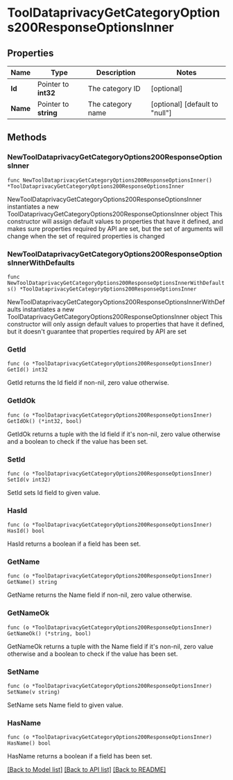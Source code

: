 # ToolDataprivacyGetCategoryOptions200ResponseOptionsInner

## Properties

Name | Type | Description | Notes
------------ | ------------- | ------------- | -------------
**Id** | Pointer to **int32** | The category ID | [optional] 
**Name** | Pointer to **string** | The category name | [optional] [default to "null"]

## Methods

### NewToolDataprivacyGetCategoryOptions200ResponseOptionsInner

`func NewToolDataprivacyGetCategoryOptions200ResponseOptionsInner() *ToolDataprivacyGetCategoryOptions200ResponseOptionsInner`

NewToolDataprivacyGetCategoryOptions200ResponseOptionsInner instantiates a new ToolDataprivacyGetCategoryOptions200ResponseOptionsInner object
This constructor will assign default values to properties that have it defined,
and makes sure properties required by API are set, but the set of arguments
will change when the set of required properties is changed

### NewToolDataprivacyGetCategoryOptions200ResponseOptionsInnerWithDefaults

`func NewToolDataprivacyGetCategoryOptions200ResponseOptionsInnerWithDefaults() *ToolDataprivacyGetCategoryOptions200ResponseOptionsInner`

NewToolDataprivacyGetCategoryOptions200ResponseOptionsInnerWithDefaults instantiates a new ToolDataprivacyGetCategoryOptions200ResponseOptionsInner object
This constructor will only assign default values to properties that have it defined,
but it doesn't guarantee that properties required by API are set

### GetId

`func (o *ToolDataprivacyGetCategoryOptions200ResponseOptionsInner) GetId() int32`

GetId returns the Id field if non-nil, zero value otherwise.

### GetIdOk

`func (o *ToolDataprivacyGetCategoryOptions200ResponseOptionsInner) GetIdOk() (*int32, bool)`

GetIdOk returns a tuple with the Id field if it's non-nil, zero value otherwise
and a boolean to check if the value has been set.

### SetId

`func (o *ToolDataprivacyGetCategoryOptions200ResponseOptionsInner) SetId(v int32)`

SetId sets Id field to given value.

### HasId

`func (o *ToolDataprivacyGetCategoryOptions200ResponseOptionsInner) HasId() bool`

HasId returns a boolean if a field has been set.

### GetName

`func (o *ToolDataprivacyGetCategoryOptions200ResponseOptionsInner) GetName() string`

GetName returns the Name field if non-nil, zero value otherwise.

### GetNameOk

`func (o *ToolDataprivacyGetCategoryOptions200ResponseOptionsInner) GetNameOk() (*string, bool)`

GetNameOk returns a tuple with the Name field if it's non-nil, zero value otherwise
and a boolean to check if the value has been set.

### SetName

`func (o *ToolDataprivacyGetCategoryOptions200ResponseOptionsInner) SetName(v string)`

SetName sets Name field to given value.

### HasName

`func (o *ToolDataprivacyGetCategoryOptions200ResponseOptionsInner) HasName() bool`

HasName returns a boolean if a field has been set.


[[Back to Model list]](../README.md#documentation-for-models) [[Back to API list]](../README.md#documentation-for-api-endpoints) [[Back to README]](../README.md)



